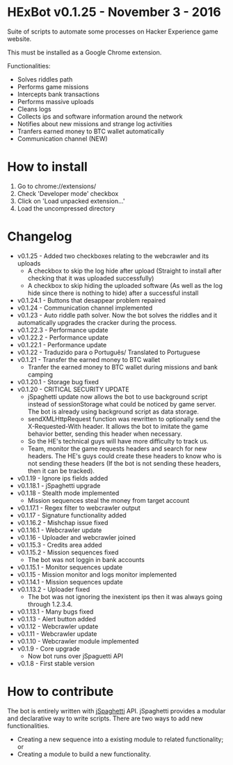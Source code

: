 # HExBot v0.1.25 - November 3 - 2016
Suite of scripts to automate some processes on Hacker Experience game website.

This must be installed as a Google Chrome extension.

Functionalities:
* Solves riddles path
* Performs game missions
* Intercepts bank transactions
* Performs massive uploads
* Cleans logs
* Collects ips and software information around the network
* Notifies about new missions and strange log activities
* Tranfers earned money to BTC wallet automatically
* Communication channel (NEW)

# How to install
1. Go to chrome://extensions/
2. Check 'Developer mode' checkbox
3. Click on 'Load unpacked extension...'
4. Load the uncompressed directory

# Changelog
* v0.1.25 - Added two checkboxes relating to the webcrawler and its uploads
    * A checkbox to skip the log hide after upload (Straight to install after checking that it was uploaded successfully)
    * A checkbox to skip hiding the uploaded software (As well as the log hide since there is nothing to hide) after a successful install
* v0.1.24.1 - Buttons that desappear problem repaired
* v0.1.24 - Communication channel implemented
* v0.1.23 - Auto riddle path solver. Now the bot solves the riddles and it automatically upgrades the cracker during the process.
* v0.1.22.3 - Performance update
* v0.1.22.2 - Performance update
* v0.1.22.1 - Performance update
* v0.1.22 - Traduzido para o Português/ Translated to Portuguese
* v0.1.21 - Transfer the earned money to BTC wallet
    * Tranfer the earned money to BTC wallet during missions and bank camping
* v0.1.20.1 - Storage bug fixed
* v0.1.20 - CRITICAL SECURITY UPDATE
    * jSpaghetti update now allows the bot to use background script instead of sessionStorage what could be noticed by game server. The bot is already using background script as data storage.
    * sendXMLHttpRequest function was rewritten to optionally send the X-Requested-With header. It allows the bot to imitate the game behavior better, sending this header when necessary.
    * So the HE's technical guys will have more difficulty to track us.
    * Team, monitor the game requests headers and search for new headers. The HE's guys could create these headers to know who is not sending these headers (If the bot is not sending these headers, then it can be tracked).
* v0.1.19 - Ignore ips fields added
* v0.1.18.1 - jSpaghetti upgrade
* v0.1.18 - Stealth mode implemented
    * Mission sequences steal the money from target account
* v0.1.17.1 - Regex filter to webcrawler output
* v0.1.17 - Signature functionality added
* v0.1.16.2 - Mishchap issue fixed
* v0.1.16.1 - Webcrawler update
* v0.1.16 - Uploader and webcrawler joined
* v0.1.15.3 - Credits area added
* v0.1.15.2 - Mission sequences fixed
    * The bot was not loggin in bank accounts
* v0.1.15.1 - Monitor sequences update
* v0.1.15 - Mission monitor and logs monitor implemented
* v0.1.14.1 - Mission sequences update
* v0.1.13.2 - Uploader fixed
    * The bot was not ignoring the inexistent ips then it was always going through 1.2.3.4.
* v0.1.13.1 - Many bugs fixed
* v0.1.13 - Alert button added
* v0.1.12 - Webcrawler update
* v0.1.11 - Webcrawler update
* v0.1.10 - Webcrawler module implemented
* v0.1.9 - Core upgrade
    * Now bot runs over jSpaguetti API
* v0.1.8 - First stable version

# How to contribute
The bot is entirely written with [jSpaghetti](https://github.com/gresendesa/jSpaghetti) API. jSpaghetti provides a modular and declarative way to write scripts.
There are two ways to add new functionalities.
* Creating a new sequence into a existing module to related functionality; or
* Creating a module to build a new functionality.
